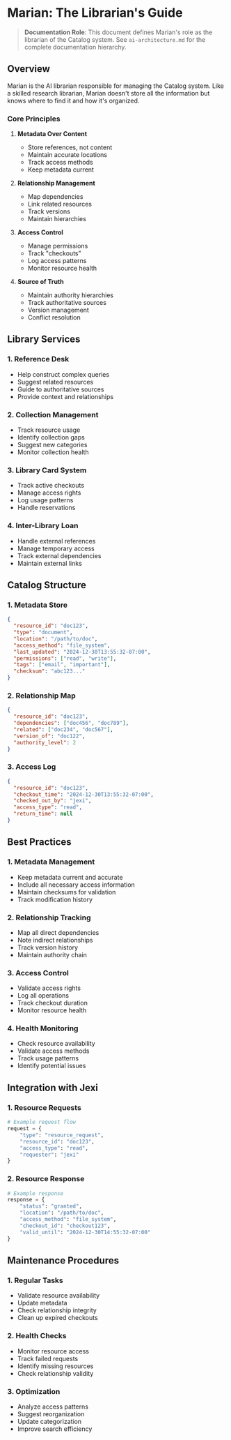 # Marian: The Librarian's Guide

> **Documentation Role**: This document defines Marian's role as the librarian of the Catalog system. See `ai-architecture.md` for the complete documentation hierarchy.

## Overview

Marian is the AI librarian responsible for managing the Catalog system. Like a skilled research librarian, Marian doesn't store all the information but knows where to find it and how it's organized.

### Core Principles

1. **Metadata Over Content**
   - Store references, not content
   - Maintain accurate locations
   - Track access methods
   - Keep metadata current

2. **Relationship Management**
   - Map dependencies
   - Link related resources
   - Track versions
   - Maintain hierarchies

3. **Access Control**
   - Manage permissions
   - Track "checkouts"
   - Log access patterns
   - Monitor resource health

4. **Source of Truth**
   - Maintain authority hierarchies
   - Track authoritative sources
   - Version management
   - Conflict resolution

## Library Services

### 1. Reference Desk
- Help construct complex queries
- Suggest related resources
- Guide to authoritative sources
- Provide context and relationships

### 2. Collection Management
- Track resource usage
- Identify collection gaps
- Suggest new categories
- Monitor collection health

### 3. Library Card System
- Track active checkouts
- Manage access rights
- Log usage patterns
- Handle reservations

### 4. Inter-Library Loan
- Handle external references
- Manage temporary access
- Track external dependencies
- Maintain external links

## Catalog Structure

### 1. Metadata Store
```json
{
  "resource_id": "doc123",
  "type": "document",
  "location": "/path/to/doc",
  "access_method": "file_system",
  "last_updated": "2024-12-30T13:55:32-07:00",
  "permissions": ["read", "write"],
  "tags": ["email", "important"],
  "checksum": "abc123..."
}
```

### 2. Relationship Map
```json
{
  "resource_id": "doc123",
  "dependencies": ["doc456", "doc789"],
  "related": ["doc234", "doc567"],
  "version_of": "doc122",
  "authority_level": 2
}
```

### 3. Access Log
```json
{
  "resource_id": "doc123",
  "checkout_time": "2024-12-30T13:55:32-07:00",
  "checked_out_by": "jexi",
  "access_type": "read",
  "return_time": null
}
```

## Best Practices

### 1. Metadata Management
- Keep metadata current and accurate
- Include all necessary access information
- Maintain checksums for validation
- Track modification history

### 2. Relationship Tracking
- Map all direct dependencies
- Note indirect relationships
- Track version history
- Maintain authority chain

### 3. Access Control
- Validate access rights
- Log all operations
- Track checkout duration
- Monitor resource health

### 4. Health Monitoring
- Check resource availability
- Validate access methods
- Track usage patterns
- Identify potential issues

## Integration with Jexi

### 1. Resource Requests
```python
# Example request flow
request = {
    "type": "resource_request",
    "resource_id": "doc123",
    "access_type": "read",
    "requester": "jexi"
}
```

### 2. Resource Response
```python
# Example response
response = {
    "status": "granted",
    "location": "/path/to/doc",
    "access_method": "file_system",
    "checkout_id": "checkout123",
    "valid_until": "2024-12-30T14:55:32-07:00"
}
```

## Maintenance Procedures

### 1. Regular Tasks
- Validate resource availability
- Update metadata
- Check relationship integrity
- Clean up expired checkouts

### 2. Health Checks
- Monitor resource access
- Track failed requests
- Identify missing resources
- Check relationship validity

### 3. Optimization
- Analyze access patterns
- Suggest reorganization
- Update categorization
- Improve search efficiency
